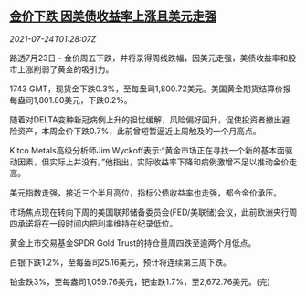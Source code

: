 <!--1627090263000-->
[金价下跌 因美债收益率上涨且美元走强](https://cn.reuters.com/article/global-precious-metal-drv-0724-idCNKBS2EU011)
------

<div><i>2021-07-24T01:28:07Z</i></div><p>路透7月23日 - 金价周五下跌，并将录得周线跌幅，因美元走强，美债收益率和股市上涨削弱了黄金的吸引力。</p><p>1743 GMT，现货金下跌0.3%，至每盎司1,800.72美元。美国黄金期货结算价报每盎司1,801.80美元，下跌0.2%。</p><p>随着对DELTA变种新冠病例上升的担忧缓解，风险偏好回升，促使投资者撤出避险资产，本周金价下跌0.7%，此前曾短暂逼近上周触及的一个月高点。</p><p>Kitco Metals高级分析师Jim Wyckoff表示:“黄金市场正在寻找一个新的基本面驱动因素，但实际上并没有。”他指出，实际收益率下降和病例激增不足以推动金价走高。</p><p>美元指数走强，接近三个半月高位，指标公债收益率也走强，都令金价承压。</p><p>市场焦点现在转向下周的美国联邦储备委员会(FED/美联储)会议，此前欧洲央行周四承诺将在一段时间内把利率维持在纪录低位。</p><p>黄金上市交易基金SPDR Gold Trust的持仓量周四跌至逾两个月低点。</p><p>白银下跌1.2%，至每盎司25.16美元，预计将连续第三周下跌。</p><p>铂金跌3%，至每盎司1,059.76美元，钯金跌1.7%，至2,672.76美元。(完)</p>
